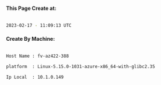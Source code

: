 
   
#### This Page Create at:

```bash

2023-02-17 - 11:09:13 UTC

```

#### Create By Machine:

```bash

Host Name : fv-az422-388

platform  : Linux-5.15.0-1031-azure-x86_64-with-glibc2.35

Ip Local  : 10.1.0.149

```

